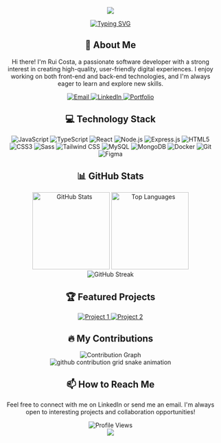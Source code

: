 <div align="center">
  <img src="https://capsule-render.vercel.app/api?type=waving&color=gradient&height=200&section=header&text=Rui%20Costa&fontSize=80&fontAlignY=35&animation=fadeIn&fontColor=ffffff" />
  
  [![Typing SVG](https://readme-typing-svg.herokuapp.com?font=Fira+Code&size=30&pause=1000&color=36BCF7&center=true&vCenter=true&width=600&height=100&lines=Software+Developer;Web+Designer;UI%2FUX+Designer;Always+learning+new+technologies)](https://git.io/typing-svg)
</div>

<h2 align="center">🚀 About Me</h2>

<p align="center">
  Hi there! I'm Rui Costa, a passionate software developer with a strong interest in creating high-quality, user-friendly digital experiences. I enjoy working on both front-end and back-end technologies, and I'm always eager to learn and explore new skills.
</p>

<div align="center">
  <a href="mailto:your.email@example.com">
    <img src="https://img.shields.io/badge/Email-D14836?style=for-the-badge&logo=gmail&logoColor=white" alt="Email" />
  </a>
  <a href="https://www.linkedin.com/in/yourlinkedin">
    <img src="https://img.shields.io/badge/LinkedIn-0077B5?style=for-the-badge&logo=linkedin&logoColor=white" alt="LinkedIn" />
  </a>
  <a href="https://yourportfolio.com">
    <img src="https://img.shields.io/badge/Portfolio-000000?style=for-the-badge&logo=About.me&logoColor=white" alt="Portfolio" />
  </a>
</div>

<h2 align="center">💻 Technology Stack</h2>

<div align="center">
  <img src="https://img.shields.io/badge/JavaScript-F7DF1E?style=for-the-badge&logo=javascript&logoColor=black" alt="JavaScript" />
  <img src="https://img.shields.io/badge/TypeScript-007ACC?style=for-the-badge&logo=typescript&logoColor=white" alt="TypeScript" />
  <img src="https://img.shields.io/badge/React-20232A?style=for-the-badge&logo=react&logoColor=61DAFB" alt="React" />
  <img src="https://img.shields.io/badge/Node.js-339933?style=for-the-badge&logo=nodedotjs&logoColor=white" alt="Node.js" />
  <img src="https://img.shields.io/badge/Express.js-000000?style=for-the-badge&logo=express&logoColor=white" alt="Express.js" />
  <img src="https://img.shields.io/badge/HTML5-E34F26?style=for-the-badge&logo=html5&logoColor=white" alt="HTML5" />
  <img src="https://img.shields.io/badge/CSS3-1572B6?style=for-the-badge&logo=css3&logoColor=white" alt="CSS3" />
  <img src="https://img.shields.io/badge/Sass-CC6699?style=for-the-badge&logo=sass&logoColor=white" alt="Sass" />
  <img src="https://img.shields.io/badge/Tailwind_CSS-38B2AC?style=for-the-badge&logo=tailwind-css&logoColor=white" alt="Tailwind CSS" />
  <img src="https://img.shields.io/badge/MySQL-4479A1?style=for-the-badge&logo=mysql&logoColor=white" alt="MySQL" />
  <img src="https://img.shields.io/badge/MongoDB-4EA94B?style=for-the-badge&logo=mongodb&logoColor=white" alt="MongoDB" />
  <img src="https://img.shields.io/badge/Docker-2CA5E0?style=for-the-badge&logo=docker&logoColor=white" alt="Docker" />
  <img src="https://img.shields.io/badge/Git-F05032?style=for-the-badge&logo=git&logoColor=white" alt="Git" />
  <img src="https://img.shields.io/badge/Figma-F24E1E?style=for-the-badge&logo=figma&logoColor=white" alt="Figma" />
</div>

<h2 align="center">📊 GitHub Stats</h2>

<div align="center">
  <img src="https://github-readme-stats.vercel.app/api?username=ruifrcosta&show_icons=true&theme=tokyonight&hide_border=true" alt="GitHub Stats" height="180" />
  <img src="https://github-readme-stats.vercel.app/api/top-langs/?username=ruifrcosta&layout=compact&theme=tokyonight&hide_border=true" alt="Top Languages" height="180" />
</div>

<div align="center">
  <img src="https://github-readme-streak-stats.herokuapp.com/?user=ruifrcosta&theme=tokyonight&hide_border=true" alt="GitHub Streak" />
</div>

<h2 align="center">🏆 Featured Projects</h2>

<div align="center">
  <a href="https://github.com/ruifrcosta/project1">
    <img src="https://github-readme-stats.vercel.app/api/pin/?username=ruifrcosta&repo=project1&theme=tokyonight&hide_border=true" alt="Project 1" />
  </a>
  <a href="https://github.com/ruifrcosta/project2">
    <img src="https://github-readme-stats.vercel.app/api/pin/?username=ruifrcosta&repo=project2&theme=tokyonight&hide_border=true" alt="Project 2" />
  </a>
</div>

<h2 align="center">🔥 My Contributions</h2>

<div align="center">
  <img src="https://github-readme-activity-graph.vercel.app/graph?username=ruifrcosta&theme=tokyo-night&hide_border=true" alt="Contribution Graph" />
</div>

<div align="center">
  <picture>
    <source media="(prefers-color-scheme: dark)" srcset="https://raw.githubusercontent.com/ruifrcosta/ruifrcosta/output/github-contribution-grid-snake-dark.svg">
    <source media="(prefers-color-scheme: light)" srcset="https://raw.githubusercontent.com/ruifrcosta/ruifrcosta/output/github-contribution-grid-snake.svg">
    <img alt="github contribution grid snake animation" src="https://raw.githubusercontent.com/ruifrcosta/ruifrcosta/output/github-contribution-grid-snake.svg">
  </picture>
</div>

<h2 align="center">📫 How to Reach Me</h2>

<div align="center">
  <p>Feel free to connect with me on LinkedIn or send me an email. I'm always open to interesting projects and collaboration opportunities!</p>
</div>

<div align="center">
  <img src="https://komarev.com/ghpvc/?username=ruifrcosta&color=brightgreen&style=for-the-badge" alt="Profile Views" />
</div>

<div align="center">
  <img src="https://capsule-render.vercel.app/api?type=waving&color=gradient&height=100&section=footer" />
</div>
